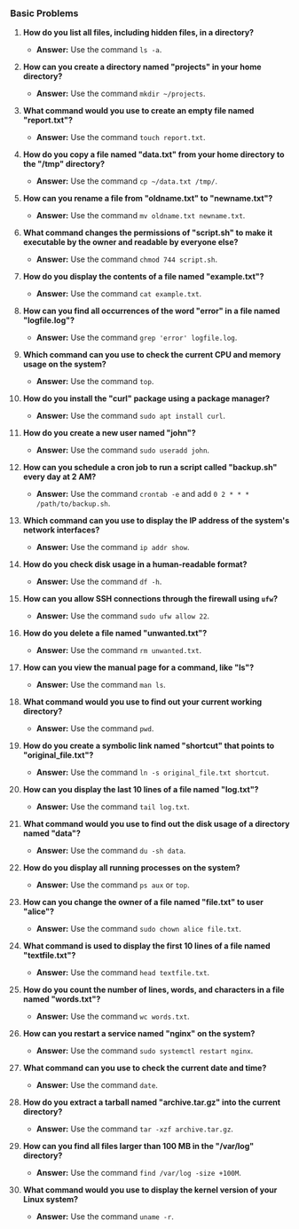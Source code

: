 
### Basic Problems

1. **How do you list all files, including hidden files, in a directory?**
   - **Answer:** Use the command `ls -a`.

2. **How can you create a directory named "projects" in your home directory?**
   - **Answer:** Use the command `mkdir ~/projects`.

3. **What command would you use to create an empty file named "report.txt"?**
   - **Answer:** Use the command `touch report.txt`.

4. **How do you copy a file named "data.txt" from your home directory to the "/tmp" directory?**
   - **Answer:** Use the command `cp ~/data.txt /tmp/`.

5. **How can you rename a file from "oldname.txt" to "newname.txt"?**
   - **Answer:** Use the command `mv oldname.txt newname.txt`.

6. **What command changes the permissions of "script.sh" to make it executable by the owner and readable by everyone else?**
   - **Answer:** Use the command `chmod 744 script.sh`.

7. **How do you display the contents of a file named "example.txt"?**
   - **Answer:** Use the command `cat example.txt`.

8. **How can you find all occurrences of the word "error" in a file named "logfile.log"?**
   - **Answer:** Use the command `grep 'error' logfile.log`.

9. **Which command can you use to check the current CPU and memory usage on the system?**
   - **Answer:** Use the command `top`.

10. **How do you install the "curl" package using a package manager?**
    - **Answer:** Use the command `sudo apt install curl`.

11. **How do you create a new user named "john"?**
    - **Answer:** Use the command `sudo useradd john`.

12. **How can you schedule a cron job to run a script called "backup.sh" every day at 2 AM?**
    - **Answer:** Use the command `crontab -e` and add `0 2 * * * /path/to/backup.sh`.

13. **Which command can you use to display the IP address of the system's network interfaces?**
    - **Answer:** Use the command `ip addr show`.

14. **How do you check disk usage in a human-readable format?**
    - **Answer:** Use the command `df -h`.

15. **How can you allow SSH connections through the firewall using `ufw`?**
    - **Answer:** Use the command `sudo ufw allow 22`.

16. **How do you delete a file named "unwanted.txt"?**
    - **Answer:** Use the command `rm unwanted.txt`.

17. **How can you view the manual page for a command, like "ls"?**
    - **Answer:** Use the command `man ls`.

18. **What command would you use to find out your current working directory?**
    - **Answer:** Use the command `pwd`.

19. **How do you create a symbolic link named "shortcut" that points to "original_file.txt"?**
    - **Answer:** Use the command `ln -s original_file.txt shortcut`.

20. **How can you display the last 10 lines of a file named "log.txt"?**
    - **Answer:** Use the command `tail log.txt`.

21. **What command would you use to find out the disk usage of a directory named "data"?**
    - **Answer:** Use the command `du -sh data`.

22. **How do you display all running processes on the system?**
    - **Answer:** Use the command `ps aux` or `top`.

23. **How can you change the owner of a file named "file.txt" to user "alice"?**
    - **Answer:** Use the command `sudo chown alice file.txt`.

24. **What command is used to display the first 10 lines of a file named "textfile.txt"?**
    - **Answer:** Use the command `head textfile.txt`.

25. **How do you count the number of lines, words, and characters in a file named "words.txt"?**
    - **Answer:** Use the command `wc words.txt`.

26. **How can you restart a service named "nginx" on the system?**
    - **Answer:** Use the command `sudo systemctl restart nginx`.

27. **What command can you use to check the current date and time?**
    - **Answer:** Use the command `date`.

28. **How do you extract a tarball named "archive.tar.gz" into the current directory?**
    - **Answer:** Use the command `tar -xzf archive.tar.gz`.

29. **How can you find all files larger than 100 MB in the "/var/log" directory?**
    - **Answer:** Use the command `find /var/log -size +100M`.

30. **What command would you use to display the kernel version of your Linux system?**
    - **Answer:** Use the command `uname -r`.